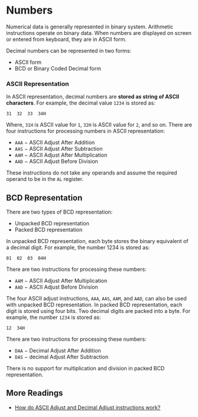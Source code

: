 # Numbers

Numerical data is generally represented in binary system. Arithmetic instructions operate on binary data. When numbers are displayed on screen or entered from keyboard, they are in ASCII form. 

Decimal numbers can be represented in two forms:

+ ASCII form
+ BCD or Binary Coded Decimal form

### ASCII Representation

In ASCII representation, decimal numbers are **stored as string of ASCII characters**. For example, the decimal value `1234` is stored as:

```none
31	32	33	34H
```

Where, `31H` is ASCII value for `1`, `32H` is ASCII value for `2`, and so on. There are four instructions for processing numbers in ASCII representation:

+ `AAA` − ASCII Adjust After Addition
+ `AAS` − ASCII Adjust After Subtraction
+ `AAM` − ASCII Adjust After Multiplication
+ `AAD` − ASCII Adjust Before Division

These instructions do not take any operands and assume the required operand to be in the `AL` register.

## BCD Representation

There are two types of BCD representation:

+ Unpacked BCD representation
+ Packed BCD representation

In unpacked BCD representation, each byte stores the binary equivalent of a decimal digit. For example, the number 1234 is stored as:

```none
01	02	03	04H
```

There are two instructions for processing these numbers:

+ `AAM` − ASCII Adjust After Multiplication
+ `AAD` − ASCII Adjust Before Division

The four ASCII adjust instructions, `AAA`, `AAS`, `AAM`, and `AAD`, can also be used with unpacked BCD representation. In packed BCD representation, each digit is stored using four bits. Two decimal digits are packed into a byte. For example, the number `1234` is stored as:

```none
12	34H
```

There are two instructions for processing these numbers:

+ `DAA` − Decimal Adjust After Addition
+ `DAS` − decimal Adjust After Subtraction

There is no support for multiplication and division in packed BCD representation.

## More Readings

+ [How do ASCII Adjust and Decimal Adjust instructions work?](https://stackoverflow.com/questions/24092600/how-do-ascii-adjust-and-decimal-adjust-instructions-work)
